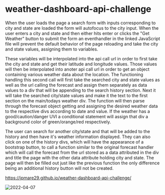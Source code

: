 # weather-dashboard-api-challenge

When the user loads the page a search form with inputs corresponding to city and state are loaded
the form will autofocus to the city input. When the user enters a city and state and then either hits enter 
or clicks the "Get Weather" button to submit the form an eventhandler in the linked JavaScript file 
will prevent the default behavior of the page reloading and take the city and state values, 
assigning them to variables.

These variables will be interpolated into the api call url in order to first take the city and state
and get their latitude and longitude values. Those values will then be interpolated into anoter api call url
in order to get an object containing various weather data about the location. The functioning handling this second call
will first take the searched city and state values as well as the url calling the forecast and assign them 
separately as data values to a div that will be appending to the search history section. Next it will take the searched city/state values and make it the text to the first section on the main/todays weather div.
The function will then parse through the forecast object getting and assigning the desired weather data
to the respective divs according to date and value. If the weather has a good/caution/danger UVI a conditional statement
will assign that div a background color of green/orange/red respectively.

The user can search for another city/state and that will be added to the history and then have it's weather
information displayed. They can also click on one of the history divs, which will have the appearance of a 
bootstrap button, to call a function similar to the original forecast handler which will call the forecast
from the url stored as a data attributed in the div and title the page with the other data attribute holding
city and state. The page will then be filled out just like the previous function the only difference being
an additional history button will not be created.

https://jpmare29.github.io/weather-dashboard-api-challenge/

![2022-04-07](https://user-images.githubusercontent.com/74988217/162323629-72c9914f-44e2-4fed-acbe-796e7bc86fbb.png)
